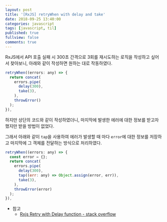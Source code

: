 ```yaml
---
layout: post
title: '[RxJS] retryWhen with delay and take'
date: 2018-09-25 13:40:00
categories: javascript
tags: [javascript, til]
published: true
fullview: false
comments: true
---
```


RxJS에서 API 호출 실패 시 300초 간격으로 3회를 재시도하는 로직을 작성하고 싶어서 찾아보니, 아래와 같이 작성하면 원하는 대로 작동하였다.

```javascript
retryWhen((errors: any) => {
  return concat(
    errors.pipe(
      delay(300),
      take(3),
    ),
    throwError()
  );
}),
```

하지만 상단의 코드와 같이 작성하였더니, 마지막에 발생한 에러에 대한 정보를 받고자 했지만 받을 방법이 없었다.

그래서 아래와 같이 `tap`을 사용하여 에러가 발생할 때 마다 `error`에 대한 정보를 저장하고 마지막에 그 객체를 전달하는 방식으로 처리하였다.

```javascript
retryWhen((errors: any) => {
  const error = {};
  return concat(
    errors.pipe(
      delay(300),
      tap((err: any) => Object.assign(error, err)),
      take(3),
    ),
    throwError(error)
  );
}),
```

* 참고
  * [Rxjs Retry with Delay function - stack overflow](https://stackoverflow.com/questions/44979131/rxjs-retry-with-delay-function)